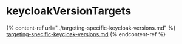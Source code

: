 # keycloakVersionTargets

{% content-ref url="../targeting-specific-keycloak-versions.md" %}
[targeting-specific-keycloak-versions.md](../targeting-specific-keycloak-versions.md)
{% endcontent-ref %}
